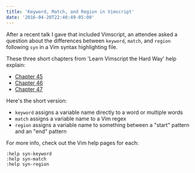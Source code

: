 ```yaml
---
title: 'Keyword, Match, and Region in Vimscript'
date: '2016-04-20T22:40:49-05:00'
---
```


After a recent talk I gave that included Vimscript, an attendee asked a question about the differences between `keyword`, `match`, and `region` following `syn` in a Vim syntax highlighting file.

These three short chapters from 'Learn Vimscript the Hard Way' help explain:

* [Chapter 45](http://learnvimscriptthehardway.stevelosh.com/chapters/45.html)
* [Chapter 46](http://learnvimscriptthehardway.stevelosh.com/chapters/46.html)
* [Chapter 47](http://learnvimscriptthehardway.stevelosh.com/chapters/47.html)

Here's the short version:

* `keyword` assigns a variable name directly to a word or multiple words
* `match` assigns a variable name to a Vim regex
* `region` assigns a variable name to something between a "start" pattern and an "end" pattern

For more info, check out the Vim help pages for each:

```
:help syn-keyword
:help syn-match
:help syn-region
```